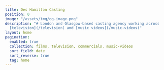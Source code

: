 ```yaml
---
title: Des Hamilton Casting
position: 0
image: "/assets/img/og-image.png"
description: "# London and Glasgow-based casting agency working across [film](/films),
  [television](/television) and [music videos](/music-videos)"
layout: home
pagination:
  enabled: true
  collection: films, television, commercials, music-videos
  sort_field: date
  sort_reverse: true
  tag: home
---
```


